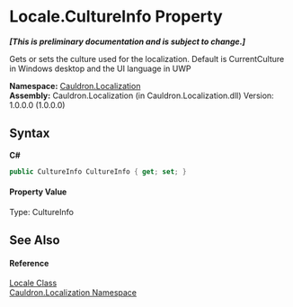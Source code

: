 # Locale.CultureInfo Property 
 _**\[This is preliminary documentation and is subject to change.\]**_

Gets or sets the culture used for the localization. Default is CurrentCulture in Windows desktop and the UI language in UWP

**Namespace:**&nbsp;<a href="N_Cauldron_Localization">Cauldron.Localization</a><br />**Assembly:**&nbsp;Cauldron.Localization (in Cauldron.Localization.dll) Version: 1.0.0.0 (1.0.0.0)

## Syntax

**C#**<br />
``` C#
public CultureInfo CultureInfo { get; set; }
```


#### Property Value
Type: CultureInfo

## See Also


#### Reference
<a href="T_Cauldron_Localization_Locale">Locale Class</a><br /><a href="N_Cauldron_Localization">Cauldron.Localization Namespace</a><br />